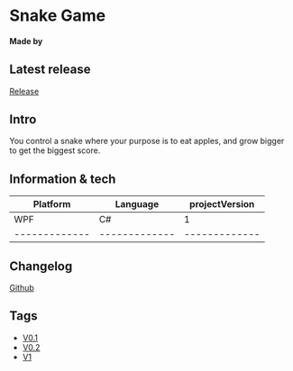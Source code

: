 # Snake Game
#### Made by 

## Latest release
[Release](https://github.com/WhySoShy/SnakeGame/releases/tag/V1)

## Intro
You control a snake where your purpose is to eat apples, and grow bigger to get the biggest score.


## Information & tech


| Platform      |    Language   | projectVersion| 
| ------------- | ------------- | ------------- |
|    WPF        |    C#         |       1       |
| ------------- | ------------- | ------------- |

## Changelog
[Github](https://github.com/WhySoShy/SnakeGame/commit)


## Tags
* [V0.1](https://github.com/WhySoShy/SnakeGame/releases/tag/V0.1)
* [V0.2](https://github.com/WhySoShy/SnakeGame/releases/tag/V0.2)
* [V1](https://github.com/WhySoShy/SnakeGame/releases/tag/V1)
